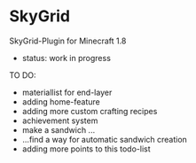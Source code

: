 # SkyGrid

SkyGrid-Plugin for Minecraft 1.8

 - status: work in progress


TO DO:
 - materiallist for end-layer
 - adding home-feature
 - adding more custom crafting recipes
 - achievement system
 - make a sandwich ...
 - ...find a way for automatic sandwich creation
 - adding more points to this todo-list
